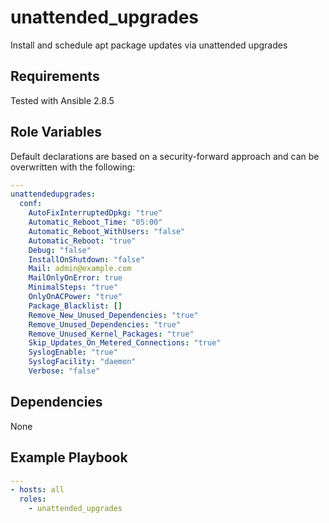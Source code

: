 unattended_upgrades
===================

Install and schedule apt package updates via unattended upgrades

Requirements
------------

Tested with Ansible 2.8.5

Role Variables
--------------

Default declarations are based on a security-forward approach and can be overwritten with the following:

```yaml
---
unattendedupgrades:
  conf:
    AutoFixInterruptedDpkg: "true"
    Automatic_Reboot_Time: "05:00"
    Automatic_Reboot_WithUsers: "false"
    Automatic_Reboot: "true"
    Debug: "false"
    InstallOnShutdown: "false"
    Mail: admin@example.com
    MailOnlyOnError: true
    MinimalSteps: "true"
    OnlyOnACPower: "true"
    Package_Blacklist: []
    Remove_New_Unused_Dependencies: "true"
    Remove_Unused_Dependencies: "true"
    Remove_Unused_Kernel_Packages: "true"
    Skip_Updates_On_Metered_Connections: "true"
    SyslogEnable: "true"
    SyslogFacility: "daemon"
    Verbose: "false"
```

Dependencies
------------

None

Example Playbook
----------------

```yaml
---
- hosts: all
  roles:
    - unattended_upgrades
```